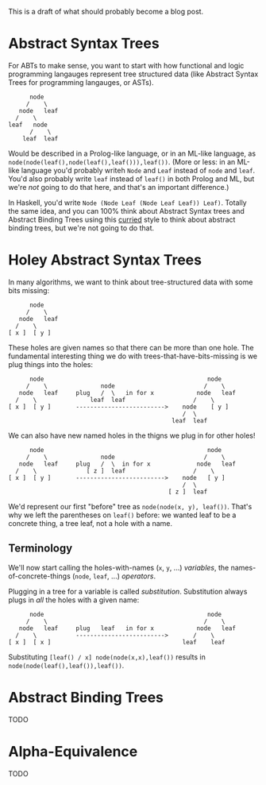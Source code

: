 This is a draft of what should probably become a blog post.

Abstract Syntax Trees
=====================

For ABTs to make sense, you want to start with how functional and logic programming langauges represent tree
structured data (like Abstract Syntax Trees for programming langauges, or ASTs).

```
      node
     /    \
   node   leaf
  /    \
leaf   node
      /    \
    leaf  leaf
```

Would be described in a Prolog-like language, or in an ML-like language, as
`node(node(leaf(),node(leaf(),leaf())),leaf())`. (More or less: in an ML-like language you'd probably writeh
`Node` and `Leaf` instead of `node` and `leaf`. You'd also probably write `leaf` instead of `leaf()` in both
Prolog and ML, but we're _not_ going to do that here, and that's an important difference.)

In Haskell, you'd write `Node (Node Leaf (Node Leaf Leaf)) Leaf)`. Totally the same idea, and you can 100%
think about Abstract Syntax trees and Abstract Binding Trees using this
[curried](https://en.wikipedia.org/wiki/Currying) style to think about abstract binding trees, but we're not
going to do that.

Holey Abstract Syntax Trees
===========================

In many algorithms, we want to think about tree-structured data with some bits missing:

```
      node
     /    \
   node   leaf
  /    \
[ x ]  [ y ]
```

These holes are given names so that there can be more than one hole. The fundamental interesting thing we do
with trees-that-have-bits-missing is we plug things into the holes:

```
      node                                              node
     /    \               node                         /    \
   node   leaf     plug   /  \   in for x            node   leaf
  /    \               leaf  leaf                   /    \
[ x ]  [ y ]       ------------------------->    node    [ y ]
                                                 /  \
                                              leaf  leaf
```

We can also have new named holes in the thigns we plug in for other holes!

```
      node                                              node
     /    \               node                         /    \
   node   leaf     plug   /  \  in for x             node   leaf
  /    \              [ z ]  leaf                   /    \
[ x ]  [ y ]       ------------------------->    node   [ y ]
                                                 /  \
                                             [ z ]  leaf
```

We'd represent our first "before" tree as `node(node(x, y), leaf())`. That's why we left the
parentheses on `leaf()` before: we wanted leaf to be a concrete thing, a tree leaf, not a hole with a name.

Terminology
-----------

We'll now start calling the holes-with-names (`x`, `y`, ...) _variables_, the names-of-concrete-things
(`node`, `leaf`, ...) _operators_.

Plugging in a tree for a variable is called _substitution_. Substitution
always plugs in _all_ the holes with a given name:

```
      node                                              node
     /    \                                            /    \
   node   leaf     plug   leaf   in for x            node   leaf
  /    \           ------------------------->       /    \
[ x ]  [ x ]                                     leaf    leaf
```

Substituting `[leaf() / x] node(node(x,x),leaf())` results in `node(node(leaf(),leaf()),leaf())`.

Abstract Binding Trees
======================

TODO

Alpha-Equivalence
=================

TODO